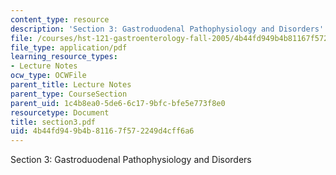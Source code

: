 ```yaml
---
content_type: resource
description: 'Section 3: Gastroduodenal Pathophysiology and Disorders'
file: /courses/hst-121-gastroenterology-fall-2005/4b44fd949b4b81167f572249d4cff6a6_section3.pdf
file_type: application/pdf
learning_resource_types:
- Lecture Notes
ocw_type: OCWFile
parent_title: Lecture Notes
parent_type: CourseSection
parent_uid: 1c4b8ea0-5de6-6c17-9bfc-bfe5e773f8e0
resourcetype: Document
title: section3.pdf
uid: 4b44fd94-9b4b-8116-7f57-2249d4cff6a6
---
```

Section 3: Gastroduodenal Pathophysiology and Disorders

